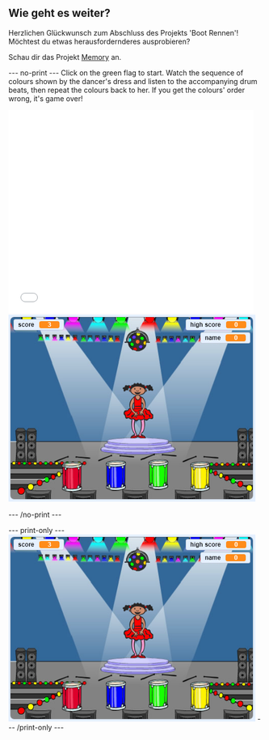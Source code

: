 ## Wie geht es weiter?

Herzlichen Glückwunsch zum Abschluss des Projekts 'Boot Rennen'! Möchtest du etwas herausfordernderes ausprobieren?

Schau dir das Projekt [Memory](https://projects.raspberrypi.org/en/projects/memory?utm_source=pathway&utm_medium=whatnext&utm_campaign=projects) an.

\--- no-print \--- Click on the green flag to start. Watch the sequence of colours shown by the dancer's dress and listen to the accompanying drum beats, then repeat the colours back to her. If you get the colours' order wrong, it's game over!

<div class="scratch-preview">
  <iframe allowtransparency="true" width="485" height="402" src="//scratch.mit.edu/projects/embed/284452634/?autostart=false" frameborder="0" allowfullscreen scrolling="no" mark="crwd-mark"></iframe> <img src="images/memory-screenshot.png" />
</div>

\--- /no-print \---

\--- print-only \--- ![screenshot of finished game](images/memory-screenshot.png) \--- /print-only \---